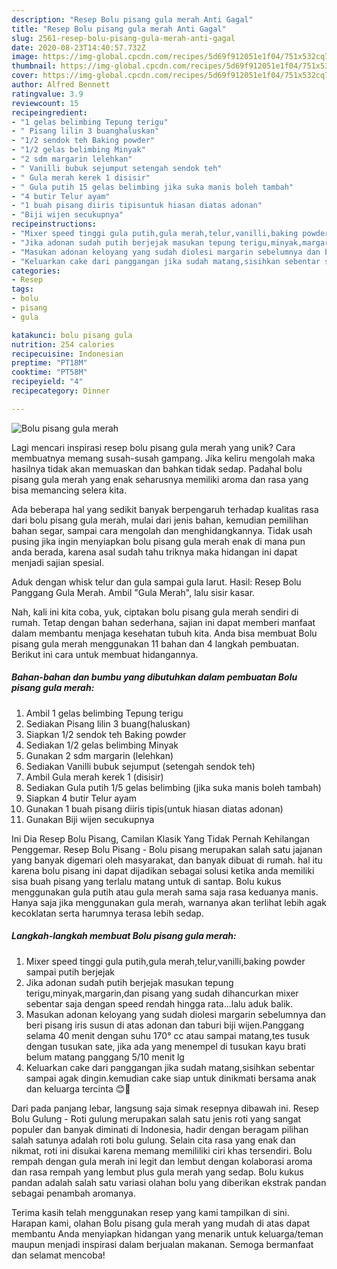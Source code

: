 ```yaml
---
description: "Resep Bolu pisang gula merah Anti Gagal"
title: "Resep Bolu pisang gula merah Anti Gagal"
slug: 2561-resep-bolu-pisang-gula-merah-anti-gagal
date: 2020-08-23T14:40:57.732Z
image: https://img-global.cpcdn.com/recipes/5d69f912051e1f04/751x532cq70/bolu-pisang-gula-merah-foto-resep-utama.jpg
thumbnail: https://img-global.cpcdn.com/recipes/5d69f912051e1f04/751x532cq70/bolu-pisang-gula-merah-foto-resep-utama.jpg
cover: https://img-global.cpcdn.com/recipes/5d69f912051e1f04/751x532cq70/bolu-pisang-gula-merah-foto-resep-utama.jpg
author: Alfred Bennett
ratingvalue: 3.9
reviewcount: 15
recipeingredient:
- "1 gelas belimbing Tepung terigu"
- " Pisang lilin 3 buanghaluskan"
- "1/2 sendok teh Baking powder"
- "1/2 gelas belimbing Minyak"
- "2 sdm margarin lelehkan"
- " Vanilli bubuk sejumput setengah sendok teh"
- " Gula merah kerek 1 disisir"
- " Gula putih 15 gelas belimbing jika suka manis boleh tambah"
- "4 butir Telur ayam"
- "1 buah pisang diiris tipisuntuk hiasan diatas adonan"
- "Biji wijen secukupnya"
recipeinstructions:
- "Mixer speed tinggi gula putih,gula merah,telur,vanilli,baking powder sampai putih berjejak"
- "Jika adonan sudah putih berjejak masukan tepung terigu,minyak,margarin,dan pisang yang sudah dihancurkan mixer sebentar saja dengan speed rendah hingga rata...lalu aduk balik."
- "Masukan adonan keloyang yang sudah diolesi margarin sebelumnya dan beri pisang iris susun di atas adonan dan taburi biji wijen.Panggang selama 40 menit dengan suhu 170° cc atau sampai matang,tes tusuk dengan tusukan sate, jika ada yang menempel di tusukan kayu brati belum matang panggang 5/10 menit lg"
- "Keluarkan cake dari panggangan jika sudah matang,sisihkan sebentar sampai agak dingin.kemudian cake siap untuk dinikmati bersama anak dan keluarga tercinta 😊🥰"
categories:
- Resep
tags:
- bolu
- pisang
- gula

katakunci: bolu pisang gula 
nutrition: 254 calories
recipecuisine: Indonesian
preptime: "PT18M"
cooktime: "PT58M"
recipeyield: "4"
recipecategory: Dinner

---
```



![Bolu pisang gula merah](https://img-global.cpcdn.com/recipes/5d69f912051e1f04/751x532cq70/bolu-pisang-gula-merah-foto-resep-utama.jpg)

Lagi mencari inspirasi resep bolu pisang gula merah yang unik? Cara membuatnya memang susah-susah gampang. Jika keliru mengolah maka hasilnya tidak akan memuaskan dan bahkan tidak sedap. Padahal bolu pisang gula merah yang enak seharusnya memiliki aroma dan rasa yang bisa memancing selera kita.

Ada beberapa hal yang sedikit banyak berpengaruh terhadap kualitas rasa dari bolu pisang gula merah, mulai dari jenis bahan, kemudian pemilihan bahan segar, sampai cara mengolah dan menghidangkannya. Tidak usah pusing jika ingin menyiapkan bolu pisang gula merah enak di mana pun anda berada, karena asal sudah tahu triknya maka hidangan ini dapat menjadi sajian spesial.

Aduk dengan whisk telur dan gula sampai gula larut. Hasil: Resep Bolu Panggang Gula Merah. Ambil &#34;Gula Merah&#34;, lalu sisir kasar.


Nah, kali ini kita coba, yuk, ciptakan bolu pisang gula merah sendiri di rumah. Tetap dengan bahan sederhana, sajian ini dapat memberi manfaat dalam membantu menjaga kesehatan tubuh kita. Anda bisa membuat Bolu pisang gula merah menggunakan 11 bahan dan 4 langkah pembuatan. Berikut ini cara untuk membuat hidangannya.

<!--inarticleads1-->

##### Bahan-bahan dan bumbu yang dibutuhkan dalam pembuatan Bolu pisang gula merah:

1. Ambil 1 gelas belimbing Tepung terigu
1. Sediakan  Pisang lilin 3 buang(haluskan)
1. Siapkan 1/2 sendok teh Baking powder
1. Sediakan 1/2 gelas belimbing Minyak
1. Gunakan 2 sdm margarin (lelehkan)
1. Sediakan  Vanilli bubuk sejumput (setengah sendok teh)
1. Ambil  Gula merah kerek 1 (disisir)
1. Sediakan  Gula putih 1/5 gelas belimbing (jika suka manis boleh tambah)
1. Siapkan 4 butir Telur ayam
1. Gunakan 1 buah pisang diiris tipis(untuk hiasan diatas adonan)
1. Gunakan Biji wijen secukupnya


Ini Dia Resep Bolu Pisang, Camilan Klasik Yang Tidak Pernah Kehilangan Penggemar. Resep Bolu Pisang - Bolu pisang merupakan salah satu jajanan yang banyak digemari oleh masyarakat, dan banyak dibuat di rumah. hal itu karena bolu pisang ini dapat dijadikan sebagai solusi ketika anda memiliki sisa buah pisang yang terlalu matang untuk di santap. Bolu kukus menggunakan gula putih atau gula merah sama saja rasa keduanya manis. Hanya saja jika menggunakan gula merah, warnanya akan terlihat lebih agak kecoklatan serta harumnya terasa lebih sedap. 

<!--inarticleads2-->

##### Langkah-langkah membuat Bolu pisang gula merah:

1. Mixer speed tinggi gula putih,gula merah,telur,vanilli,baking powder sampai putih berjejak
1. Jika adonan sudah putih berjejak masukan tepung terigu,minyak,margarin,dan pisang yang sudah dihancurkan mixer sebentar saja dengan speed rendah hingga rata...lalu aduk balik.
1. Masukan adonan keloyang yang sudah diolesi margarin sebelumnya dan beri pisang iris susun di atas adonan dan taburi biji wijen.Panggang selama 40 menit dengan suhu 170° cc atau sampai matang,tes tusuk dengan tusukan sate, jika ada yang menempel di tusukan kayu brati belum matang panggang 5/10 menit lg
1. Keluarkan cake dari panggangan jika sudah matang,sisihkan sebentar sampai agak dingin.kemudian cake siap untuk dinikmati bersama anak dan keluarga tercinta 😊🥰


Dari pada panjang lebar, langsung saja simak resepnya dibawah ini. Resep Bolu Gulung - Roti gulung merupakan salah satu jenis roti yang sangat populer dan banyak diminati di Indonesia, hadir dengan beragam pilihan salah satunya adalah roti bolu gulung. Selain cita rasa yang enak dan nikmat, roti ini disukai karena memang memililiki ciri khas tersendiri. Bolu rempah dengan gula merah ini legit dan lembut dengan kolaborasi aroma dan rasa rempah yang lembut plus gula merah yang sedap. Bolu kukus pandan adalah salah satu variasi olahan bolu yang diberikan ekstrak pandan sebagai penambah aromanya. 

Terima kasih telah menggunakan resep yang kami tampilkan di sini. Harapan kami, olahan Bolu pisang gula merah yang mudah di atas dapat membantu Anda menyiapkan hidangan yang menarik untuk keluarga/teman maupun menjadi inspirasi dalam berjualan makanan. Semoga bermanfaat dan selamat mencoba!
